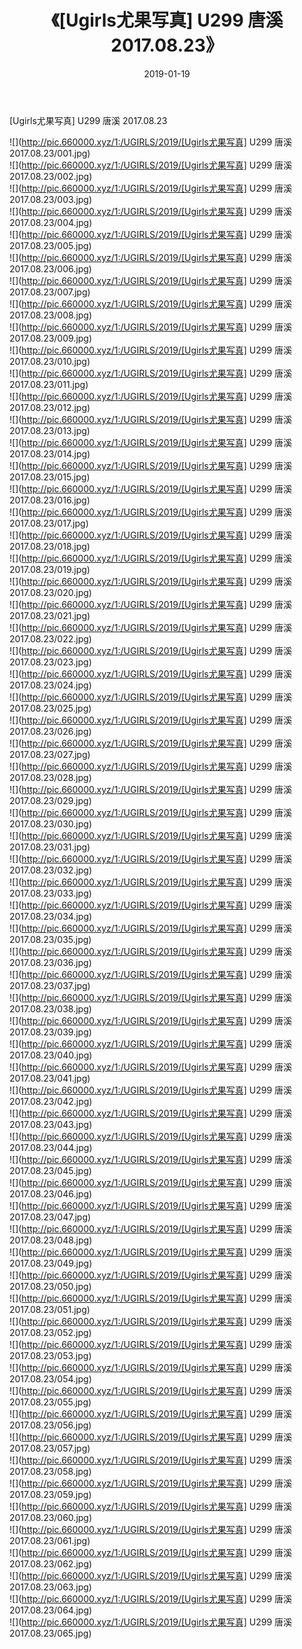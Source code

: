 ﻿---
layout: post
title:  《[Ugirls尤果写真] U299 唐溪 2017.08.23》
date:   2019-01-19
img: http://pic.660000.xyz/1:/UGIRLS/2019/[Ugirls尤果写真] U299 唐溪 2017.08.23/000.jpg
categories: [美女, 清纯, 唯美]
---

[Ugirls尤果写真] U299 唐溪 2017.08.23

 ![](http://pic.660000.xyz/1:/UGIRLS/2019/[Ugirls尤果写真] U299 唐溪 2017.08.23/001.jpg) <br>![](http://pic.660000.xyz/1:/UGIRLS/2019/[Ugirls尤果写真] U299 唐溪 2017.08.23/002.jpg) <br>![](http://pic.660000.xyz/1:/UGIRLS/2019/[Ugirls尤果写真] U299 唐溪 2017.08.23/003.jpg) <br>![](http://pic.660000.xyz/1:/UGIRLS/2019/[Ugirls尤果写真] U299 唐溪 2017.08.23/004.jpg) <br>![](http://pic.660000.xyz/1:/UGIRLS/2019/[Ugirls尤果写真] U299 唐溪 2017.08.23/005.jpg) <br>![](http://pic.660000.xyz/1:/UGIRLS/2019/[Ugirls尤果写真] U299 唐溪 2017.08.23/006.jpg) <br>![](http://pic.660000.xyz/1:/UGIRLS/2019/[Ugirls尤果写真] U299 唐溪 2017.08.23/007.jpg) <br>![](http://pic.660000.xyz/1:/UGIRLS/2019/[Ugirls尤果写真] U299 唐溪 2017.08.23/008.jpg) <br>![](http://pic.660000.xyz/1:/UGIRLS/2019/[Ugirls尤果写真] U299 唐溪 2017.08.23/009.jpg) <br>![](http://pic.660000.xyz/1:/UGIRLS/2019/[Ugirls尤果写真] U299 唐溪 2017.08.23/010.jpg) <br>![](http://pic.660000.xyz/1:/UGIRLS/2019/[Ugirls尤果写真] U299 唐溪 2017.08.23/011.jpg) <br>![](http://pic.660000.xyz/1:/UGIRLS/2019/[Ugirls尤果写真] U299 唐溪 2017.08.23/012.jpg) <br>![](http://pic.660000.xyz/1:/UGIRLS/2019/[Ugirls尤果写真] U299 唐溪 2017.08.23/013.jpg) <br>![](http://pic.660000.xyz/1:/UGIRLS/2019/[Ugirls尤果写真] U299 唐溪 2017.08.23/014.jpg) <br>![](http://pic.660000.xyz/1:/UGIRLS/2019/[Ugirls尤果写真] U299 唐溪 2017.08.23/015.jpg) <br>![](http://pic.660000.xyz/1:/UGIRLS/2019/[Ugirls尤果写真] U299 唐溪 2017.08.23/016.jpg) <br>![](http://pic.660000.xyz/1:/UGIRLS/2019/[Ugirls尤果写真] U299 唐溪 2017.08.23/017.jpg) <br>![](http://pic.660000.xyz/1:/UGIRLS/2019/[Ugirls尤果写真] U299 唐溪 2017.08.23/018.jpg) <br>![](http://pic.660000.xyz/1:/UGIRLS/2019/[Ugirls尤果写真] U299 唐溪 2017.08.23/019.jpg) <br>![](http://pic.660000.xyz/1:/UGIRLS/2019/[Ugirls尤果写真] U299 唐溪 2017.08.23/020.jpg) <br>![](http://pic.660000.xyz/1:/UGIRLS/2019/[Ugirls尤果写真] U299 唐溪 2017.08.23/021.jpg) <br>![](http://pic.660000.xyz/1:/UGIRLS/2019/[Ugirls尤果写真] U299 唐溪 2017.08.23/022.jpg) <br>![](http://pic.660000.xyz/1:/UGIRLS/2019/[Ugirls尤果写真] U299 唐溪 2017.08.23/023.jpg) <br>![](http://pic.660000.xyz/1:/UGIRLS/2019/[Ugirls尤果写真] U299 唐溪 2017.08.23/024.jpg) <br>![](http://pic.660000.xyz/1:/UGIRLS/2019/[Ugirls尤果写真] U299 唐溪 2017.08.23/025.jpg) <br>![](http://pic.660000.xyz/1:/UGIRLS/2019/[Ugirls尤果写真] U299 唐溪 2017.08.23/026.jpg) <br>![](http://pic.660000.xyz/1:/UGIRLS/2019/[Ugirls尤果写真] U299 唐溪 2017.08.23/027.jpg) <br>![](http://pic.660000.xyz/1:/UGIRLS/2019/[Ugirls尤果写真] U299 唐溪 2017.08.23/028.jpg) <br>![](http://pic.660000.xyz/1:/UGIRLS/2019/[Ugirls尤果写真] U299 唐溪 2017.08.23/029.jpg) <br>![](http://pic.660000.xyz/1:/UGIRLS/2019/[Ugirls尤果写真] U299 唐溪 2017.08.23/030.jpg) <br>![](http://pic.660000.xyz/1:/UGIRLS/2019/[Ugirls尤果写真] U299 唐溪 2017.08.23/031.jpg) <br>![](http://pic.660000.xyz/1:/UGIRLS/2019/[Ugirls尤果写真] U299 唐溪 2017.08.23/032.jpg) <br>![](http://pic.660000.xyz/1:/UGIRLS/2019/[Ugirls尤果写真] U299 唐溪 2017.08.23/033.jpg) <br>![](http://pic.660000.xyz/1:/UGIRLS/2019/[Ugirls尤果写真] U299 唐溪 2017.08.23/034.jpg) <br>![](http://pic.660000.xyz/1:/UGIRLS/2019/[Ugirls尤果写真] U299 唐溪 2017.08.23/035.jpg) <br>![](http://pic.660000.xyz/1:/UGIRLS/2019/[Ugirls尤果写真] U299 唐溪 2017.08.23/036.jpg) <br>![](http://pic.660000.xyz/1:/UGIRLS/2019/[Ugirls尤果写真] U299 唐溪 2017.08.23/037.jpg) <br>![](http://pic.660000.xyz/1:/UGIRLS/2019/[Ugirls尤果写真] U299 唐溪 2017.08.23/038.jpg) <br>![](http://pic.660000.xyz/1:/UGIRLS/2019/[Ugirls尤果写真] U299 唐溪 2017.08.23/039.jpg) <br>![](http://pic.660000.xyz/1:/UGIRLS/2019/[Ugirls尤果写真] U299 唐溪 2017.08.23/040.jpg) <br>![](http://pic.660000.xyz/1:/UGIRLS/2019/[Ugirls尤果写真] U299 唐溪 2017.08.23/041.jpg) <br>![](http://pic.660000.xyz/1:/UGIRLS/2019/[Ugirls尤果写真] U299 唐溪 2017.08.23/042.jpg) <br>![](http://pic.660000.xyz/1:/UGIRLS/2019/[Ugirls尤果写真] U299 唐溪 2017.08.23/043.jpg) <br>![](http://pic.660000.xyz/1:/UGIRLS/2019/[Ugirls尤果写真] U299 唐溪 2017.08.23/044.jpg) <br>![](http://pic.660000.xyz/1:/UGIRLS/2019/[Ugirls尤果写真] U299 唐溪 2017.08.23/045.jpg) <br>![](http://pic.660000.xyz/1:/UGIRLS/2019/[Ugirls尤果写真] U299 唐溪 2017.08.23/046.jpg) <br>![](http://pic.660000.xyz/1:/UGIRLS/2019/[Ugirls尤果写真] U299 唐溪 2017.08.23/047.jpg) <br>![](http://pic.660000.xyz/1:/UGIRLS/2019/[Ugirls尤果写真] U299 唐溪 2017.08.23/048.jpg) <br>![](http://pic.660000.xyz/1:/UGIRLS/2019/[Ugirls尤果写真] U299 唐溪 2017.08.23/049.jpg) <br>![](http://pic.660000.xyz/1:/UGIRLS/2019/[Ugirls尤果写真] U299 唐溪 2017.08.23/050.jpg) <br>![](http://pic.660000.xyz/1:/UGIRLS/2019/[Ugirls尤果写真] U299 唐溪 2017.08.23/051.jpg) <br>![](http://pic.660000.xyz/1:/UGIRLS/2019/[Ugirls尤果写真] U299 唐溪 2017.08.23/052.jpg) <br>![](http://pic.660000.xyz/1:/UGIRLS/2019/[Ugirls尤果写真] U299 唐溪 2017.08.23/053.jpg) <br>![](http://pic.660000.xyz/1:/UGIRLS/2019/[Ugirls尤果写真] U299 唐溪 2017.08.23/054.jpg) <br>![](http://pic.660000.xyz/1:/UGIRLS/2019/[Ugirls尤果写真] U299 唐溪 2017.08.23/055.jpg) <br>![](http://pic.660000.xyz/1:/UGIRLS/2019/[Ugirls尤果写真] U299 唐溪 2017.08.23/056.jpg) <br>![](http://pic.660000.xyz/1:/UGIRLS/2019/[Ugirls尤果写真] U299 唐溪 2017.08.23/057.jpg) <br>![](http://pic.660000.xyz/1:/UGIRLS/2019/[Ugirls尤果写真] U299 唐溪 2017.08.23/058.jpg) <br>![](http://pic.660000.xyz/1:/UGIRLS/2019/[Ugirls尤果写真] U299 唐溪 2017.08.23/059.jpg) <br>![](http://pic.660000.xyz/1:/UGIRLS/2019/[Ugirls尤果写真] U299 唐溪 2017.08.23/060.jpg) <br>![](http://pic.660000.xyz/1:/UGIRLS/2019/[Ugirls尤果写真] U299 唐溪 2017.08.23/061.jpg) <br>![](http://pic.660000.xyz/1:/UGIRLS/2019/[Ugirls尤果写真] U299 唐溪 2017.08.23/062.jpg) <br>![](http://pic.660000.xyz/1:/UGIRLS/2019/[Ugirls尤果写真] U299 唐溪 2017.08.23/063.jpg) <br>![](http://pic.660000.xyz/1:/UGIRLS/2019/[Ugirls尤果写真] U299 唐溪 2017.08.23/064.jpg) <br>![](http://pic.660000.xyz/1:/UGIRLS/2019/[Ugirls尤果写真] U299 唐溪 2017.08.23/065.jpg) <br>